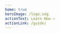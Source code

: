 ```yaml
---
home: true
heroImage: /logo.svg
actionText: Learn How →
actionLink: /guide/
---
```


<style>
    .home .hero img {
        max-width: 85vw;
    }
</style>
